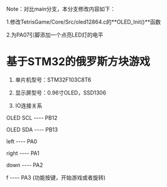 Note：对比main分支，本分支修改内容如下：

1.修改TetrisGame/Core/Src/oled12864.c的**OLED_Init()**函数

2.为PA07引脚添加一个点亮LED灯的电平


# 基于STM32的俄罗斯方块游戏

1. 单片机型号：STM32F103C8T6
   
2. 显示屏型号：0.96寸OLED，SSD1306
   
3. IO连接关系
   
OLED SCL  ----  PB12

OLED SDA  ----  PB13

left      ----  PA0   

right     ----  PA1

down      ----  PA2

f         ----  PA3  (功能按键，开始游戏或者旋转)
